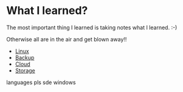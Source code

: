 # What I learned?

The most important thing I learned is taking notes what I learned. :-)

Otherwise all are in the air and get blown away!!

- [Linux](./linux/readme.md)
- [Backup](./backup/readme.md)
- [Cloud](./cloud/readme.md)
- [Storage](./storage/readme.md)


languages
pls
sde
windows
